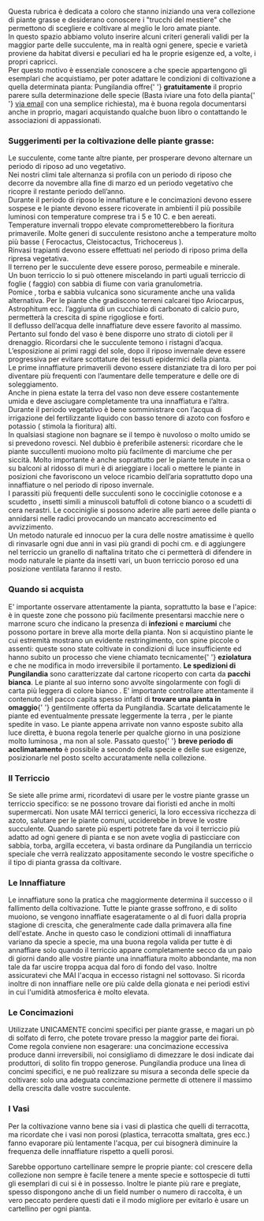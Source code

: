 <p>
  Questa rubrica è dedicata a coloro che stanno iniziando una vera
  collezione di piante grasse e desiderano conoscere i "trucchi del
  mestiere" che permettono di scegliere e coltivare al meglio le loro
  amate piante.
  <br />
  In questo spazio abbiamo voluto inserire alcuni criteri generali validi
  per la maggior parte delle succulente, ma in realtà ogni genere, specie
  e varietà proviene da habitat diversi e peculiari ed ha le proprie
  esigenze ed, a volte, i propri capricci.
  <br />
  Per questo motivo è essenziale conoscere a che specie appartengono gli
  esemplari che acquistiamo, per poter adattare le condizioni di
  coltivazione a quella determinata pianta: Pungilandia offre{' '}
  <b>gratuitamente</b> il proprio parere sulla determinazione delle specie
  (Basta iviare una foto della pianta{' '}
  <a href="mailto:info@pungilandia.com">via email</a> con una semplice
  richiesta), ma è buona regola documentarsi anche in proprio, magari
  acquistando qualche buon libro o contattando le associazioni di
  appassionati.
</p>

<h3>Suggerimenti per la coltivazione delle piante grasse:</h3>
<p>
  Le succulente, come tante altre piante, per prosperare devono alternare
  un periodo di riposo ad uno vegetativo.
  <br />
  Nei nostri climi tale alternanza si profila con un periodo di riposo che
  decorre da novembre alla fine di marzo ed un periodo vegetativo che
  ricopre il restante periodo dell’anno.
  <br />
  Durante il periodo di riposo le innaffiature e le concimazioni devono
  essere sospese e le piante devono essere ricoverate in ambienti il più
  possibile luminosi con temperature comprese tra i 5 e 10 C. e ben
  aereati. Temperature invernali troppo elevate comprometterebbero la
  fioritura primaverile. Molte generi di succulente resistono anche a
  temperature molto più basse ( Ferocactus, Cleistocactus, Trichocereus ).
  <br />
  Rinvasi trapianti devono essere effettuati nel periodo di riposo prima
  della ripresa vegetativa.
  <br />
  Il terreno per le succulente deve essere poroso, permeabile e minerale.
  <br />
  Un buon terriccio lo si può ottenere miscelando in parti uguali
  terriccio di foglie ( faggio) con sabbia di fiume con varia
  granulometria.
  <br />
  Pomice , torba e sabbia vulcanica sono sicuramente anche una valida
  alternativa. Per le piante che gradiscono terreni calcarei tipo
  Ariocarpus, Astrophitum ecc. l’aggiunta di un cucchiaio di carbonato di
  calcio puro, permetterà la crescita di spine rigogliose e forti.
  <br />
  Il deflusso dell’acqua delle innaffiature deve essere favorito al
  massimo. Pertanto sul fondo del vaso è bene disporre uno strato di
  ciotoli per il drenaggio. Ricordarsi che le succulente temono i ristagni
  d’acqua.
  <br />
  L’esposizione ai primi raggi del sole, dopo il riposo invernale deve
  essere progressiva per evitare scottature dei tessuti epidermici della
  pianta.
  <br />
  Le prime innaffiature primaverili devono essere distanziate tra di loro
  per poi diventare più frequenti con l’aumentare delle temperature e
  delle ore di soleggiamento.
  <br />
  Anche in piena estate la terra del vaso non deve essere costantemente
  umida e deve asciugare completamente tra una innaffiatura e l’altra.
  <br />
  Durante il periodo vegetativo è bene somministrare con l’acqua di
  irrigazione del fertilizzante liquido con basso tenore di azoto con
  fosforo e potassio ( stimola la fioritura) alti.
  <br />
  In qualsiasi stagione non bagnare se il tempo è nuvoloso o molto umido
  se si prevedono rovesci. Nel dubbio è preferibile astenersi: ricordare
  che le piante succullenti muoiono molto più facilmente di marciume che
  per siccità. Molto importante è anche soprattutto per le piante tenute
  in casa o su balconi al ridosso di muri è di arieggiare i locali o
  mettere le piante in posizioni che favoriscono un veloce ricambio
  dell’aria soprattutto dopo una innaffiature o nel periodo di riposo
  invernale.
  <br />
  I parassiti più frequenti delle succulenti sono le cocciniglie cotonose
  e a scudetto , insetti simili a minuscoli batuffoli di cotone bianco o a
  scudetti di cera nerastri. Le cocciniglie si possono aderire alle parti
  aeree delle pianta o annidarsi nelle radici provocando un mancato
  accrescimento ed avvizzimento.
  <br />
  Un metodo naturale ed innocuo per la cura delle nostre amatissime è
  quello di rinvasarle ogni due anni in vasi più grandi di pochi cm. e di
  aggiungere nel terriccio un granello di naftalina tritato che ci
  permetterà di difendere in modo naturale le piante da insetti vari, un
  buon terriccio poroso ed una posizione ventilata faranno il resto.
</p>

<h3>Quando si acquista</h3>
<p>
  <span className={styles.triangle}></span>E' importante osservare
  attentamente la pianta, soprattutto la base e l'apice: è in queste zone
  che possono più facilmente presentarsi macchie nere o marrone scuro che
  indicano la presenza di <b>infezioni</b> e <b>marciumi</b> che possono
  portare in breve alla morte della pianta. Non si acquistino piante le
  cui estremità mostrano un evidente restringimento, con spine piccole o
  assenti: queste sono state coltivate in condizioni di luce insufficiente
  ed hanno subito un processo che viene chiamato tecnicamente{' '}
  <b>eziolatura</b> e che ne modifica in modo irreversibile il portamento.
  <b>Le spedizioni di Pungilandia</b> sono caratterizzate dal cartone
  ricoperto con carta da <b>pacchi bianca</b>. Le piante al suo interno
  sono avvolte singolarmente con fogli di carta più leggera di colore
  bianco . E' importante controllare attentamente il contenuto del pacco
  capita spesso infatti di <b>trovare una pianta in omaggio</b>{' '}
  gentilmente offerta da Pungilandia. Scartate delicatamente le piante ed
  eventualmente pressate leggermente la terra , per le piante spedite in
  vaso. Le piante appena arrivate non vanno esposte subito alla luce
  diretta, è buona regola tenerle per qualche giorno in una posizione
  molto luminosa , ma non al sole. Passato questo{' '}
  <b>breve periodo di acclimatamento</b> è possibile a secondo della
  specie e delle sue esigenze, posizionarle nel posto scelto accuratamente
  nella collezione.
</p>

<h3>Il Terriccio</h3>
<p>
  <span className={styles.triangle}></span>Se siete alle prime armi,
  ricordatevi di usare per le vostre piante grasse un terriccio specifico:
  se ne possono trovare dai fioristi ed anche in molti supermercati. Non
  usate MAI terricci generici, la loro eccessiva ricchezza di azoto,
  salutare per le piante comuni, ucciderebbe in breve le vostre
  succulente. Quando sarete più esperti potrete fare da voi il terriccio
  più adatto ad ogni genere di pianta e se non avete voglia di pasticciare
  con sabbia, torba, argilla eccetera, vi basta ordinare da Pungilandia un
  terriccio speciale che verrà realizzato appositamente secondo le vostre
  specifiche o il tipo di pianta grassa da coltivare.
</p>

<h3>Le Innaffiature</h3>
<p>
  <span className={styles.triangle}></span>Le innaffiature sono la pratica
  che maggiormente determina il successo o il fallimento della
  coltivazione. Tutte le piante grasse soffrono, e di solito muoiono, se
  vengono innaffiate esageratamente o al di fuori dalla propria stagione
  di crescita, che generalmente cade dalla primavera alla fine
  dell'estate. Anche in questo caso le condizioni ottimali di innaffiatura
  variano da specie a specie, ma una buona regola valida per tutte è di
  annaffiare solo quando il terriccio appare completamente secco da un
  paio di giorni dando alle vostre piante una innaffiatura molto
  abbondante, ma non tale da far uscire troppa acqua dal foro di fondo del
  vaso. Inoltre assicuratevi che MAI l'acqua in eccesso ristagni nel
  sottovaso. Si ricorda inoltre di non innaffiare nelle ore più calde
  della gionata e nei periodi estivi in cui l'umidità atmosferica è molto
  elevata.
</p>

<h3>Le Concimazioni</h3>
<p>
  <span className={styles.triangle}></span>Utilizzate UNICAMENTE concimi
  specifici per piante grasse, e magari un pò di solfato di ferro, che
  potete trovare presso la maggior parte dei fiorai. Come regola conviene
  non esagerare: una concimazione eccessiva produce danni irreversibili,
  noi consigliamo di dimezzare le dosi indicate dai produttori, di solito
  fin troppo generose. Pungilandia produce una linea di concimi specifici,
  e ne può realizzare su misura a seconda delle specie da coltivare: solo
  una adeguata concimazione permette di ottenere il massimo della crescita
  dalle vostre succulente.
</p>

<h3>I Vasi</h3>

<p>
  <span className={styles.triangle}></span>Per la coltivazione vanno bene
  sia i vasi di plastica che quelli di terracotta, ma ricordate che i vasi
  non porosi (plastica, terracotta smaltata, gres ecc.) fanno evaporare
  più lentamente l'acqua, per cui bisognerà diminuire la frequenza delle
  innaffiature rispetto a quelli porosi.
</p>

<p>
  <span className={styles.triangle}></span>Sarebbe opportuno cartellinare
  sempre le proprie piante: col crescere della collezione non sempre è
  facile tenere a mente specie e sottospecie di tutti gli esemplari di cui
  si è in possesso. Inoltre le piante più rare e pregiate, spesso
  dispongono anche di un field number o numero di raccolta, è un vero
  peccato perdere questi dati e il modo migliore per evitarlo è usare un
  cartellino per ogni pianta.
</p>
